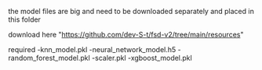 the model files are big and need to be downloaded separately and placed in this folder


download here "https://github.com/dev-S-t/fsd-v2/tree/main/resources"

required
-knn_model.pkl
-neural_network_model.h5
-random_forest_model.pkl
-scaler.pkl
-xgboost_model.pkl

